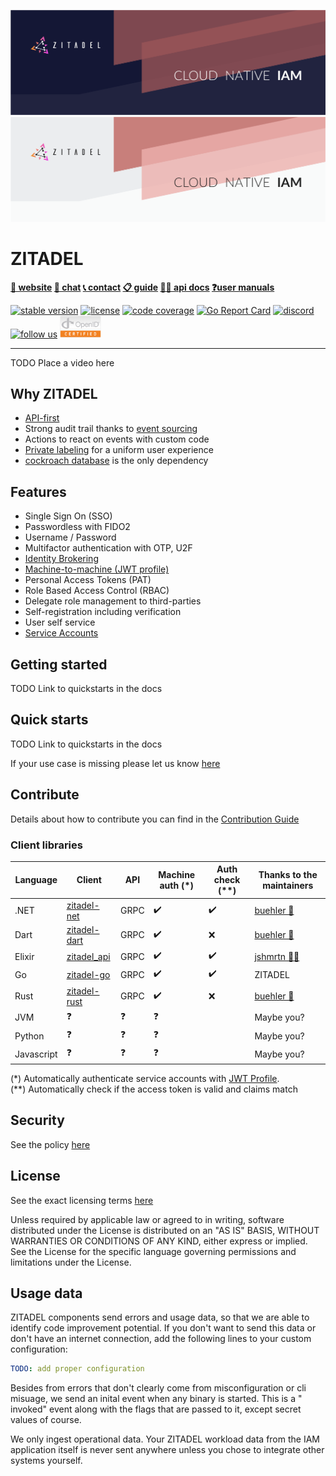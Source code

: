 <a href="https://zitadel.com#gh-dark-mode-only"><img src="./docs/static/headers/zitadel-header-dark.png" alt="Zitadel Header" /></a>
<a href="https://zitadel.com#gh-light-mode-only"><img src="./docs/static/headers/zitadel-header-light.png" alt="Zitadel Header" /></a>

# ZITADEL

**[🏡 website](https://zitadel.com) [💬 chat](https://zitadel.com/chat) [📞 contact](https://zitadel.com/contact/) [📋 guide](https://docs.zitadel.ch/docs/guides/overview) [🧑‍💻 api docs](https://docs.zitadel.ch/docs/apis/introduction) [❓user manuals](https://docs.zitadel.ch/docs/manuals/introduction)**

[![stable version](https://badgen.net/github/release/zitadel/zitadel/stable)](https://github.com/zitadel/zitadel/releases/latest)
[![license](https://badgen.net/github/license/zitadel/zitadel)](#license)
[![code coverage](https://badgen.net/codecov/c/github/zitadel/zitadel)](https://app.codecov.io/gh/zitadel/zitadel)
[![Go Report Card](https://goreportcard.com/badge/github.com/zitadel/zitadel)](https://goreportcard.com/report/github.com/zitadel/zitadel)
[![discord](https://badgen.net/discord/online-members/erh5Brh7jE)](https://zitadel.com/chat)
[![follow us](https://badgen.net/twitter/follow/zitadel)](https://twitter.com/zitadel)
<a href="https://www.certification.openid.net/plan-detail.html?public=true&plan=w3ddtJcy0tpHL"><img src="./docs/static/logos/oidc-cert.png" alt="OpenID certification" height="35px" width="auto" /></a>

---

TODO Place a video here

## Why ZITADEL

- [API-first](https://docs.zitadel.ch/docs/apis/introduction)
- Strong audit trail thanks to [event sourcing](https://docs.zitadel.ch/docs/concepts/eventstore)
- Actions to react on events with custom code
- [Private labeling](https://docs.zitadel.ch/docs/guides/customization/branding) for a uniform user experience
- [cockroach database](https://www.cockroachlabs.com/) is the only dependency

## Features

- Single Sign On (SSO)
- Passwordless with FIDO2
- Username / Password
- Multifactor authentication with OTP, U2F
- [Identity Brokering](https://docs.zitadel.ch/docs/guides/authentication/identity-brokering)
- [Machine-to-machine (JWT profile)](https://docs.zitadel.ch/docs/guides/authentication/serviceusers)
- Personal Access Tokens (PAT)
- Role Based Access Control (RBAC)
- Delegate role management to third-parties
- Self-registration including verification
- User self service
- [Service Accounts](https://docs.zitadel.ch/docs/guides/authentication/serviceusers)

## Getting started

TODO Link to quickstarts in the docs

## Quick starts

TODO Link to quickstarts in the docs

If your use case is missing please let us know [here](https://github.com/zitadel/zitadel/discussions/1717)

## Contribute

Details about how to contribute you can find in the [Contribution Guide](CONTRIBUTING.md)

### Client libraries

<!-- TODO: check other libraries -->

| Language | Client | API | Machine auth (\*) | Auth check (\*\*) | Thanks to the maintainers |
|----------|--------|--------------|----------|---------|---------------------------|
| .NET     | [zitadel-net](https://github.com/zitadel/zitadel-net) | GRPC | ✔️ | ✔️ | [buehler 👑](https://github.com/buehler) |
| Dart     | [zitadel-dart](https://github.com/zitadel/zitadel-dart) | GRPC | ✔️ | ❌ | [buehler 👑](https://github.com/buehler) |
| Elixir   | [zitadel_api](https://github.com/jshmrtn/zitadel_api) | GRPC | ✔️ | ✔️ | [jshmrtn 🙏🏻](https://github.com/jshmrtn) |
| Go       | [zitadel-go](https://github.com/zitadel/zitadel-go) | GRPC | ✔️ | ✔️ | ZITADEL |
| Rust     | [zitadel-rust](https://crates.io/crates/zitadel) | GRPC | ✔️ | ❌ | [buehler 👑](https://github.com/buehler) |
| JVM      | ❓ | ❓ | ❓ | | Maybe you? |
| Python   | ❓ | ❓ | ❓ | | Maybe you? |
| Javascript | ❓ | ❓ | ❓ | | Maybe you? |

(\*) Automatically authenticate service accounts with [JWT Profile](https://docs.zitadel.ch/docs/apis/openidoauth/grant-types#json-web-token-jwt-profile).  
(\*\*) Automatically check if the access token is valid and claims match

## Security

See the policy [here](./SECURITY.md)

## License

See the exact licensing terms [here](./LICENSE)

Unless required by applicable law or agreed to in writing, software distributed under the License is distributed on an "AS IS" BASIS, WITHOUT WARRANTIES OR CONDITIONS OF ANY KIND, either express or implied. See the License for the specific language governing permissions and limitations under the License.

## Usage data

ZITADEL components send errors and usage data, so that we are able to identify code improvement potential. If you don't want to send this data or don't have an internet connection, add the following lines to your custom configuration:

```yaml
TODO: add proper configuration
```

Besides from errors that don't clearly come from misconfiguration or cli misuage, we send an inital event when any binary is started. This is a " invoked" event along with the flags that are passed to it, except secret values of course.

We only ingest operational data. Your ZITADEL workload data from the IAM application itself is never sent anywhere unless you chose to integrate other systems yourself.